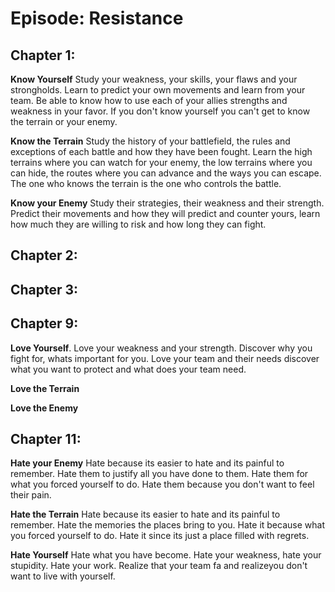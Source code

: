 # Episode: Resistance

## Chapter 1:

**Know Yourself** Study your weakness, your skills, your flaws and your strongholds. Learn to predict your own movements and learn from your team. Be able to know how to use each of your allies strengths and weakness in your favor. If you don't know yourself you can't get to know the terrain or your enemy.

**Know the Terrain** Study the history of your battlefield, the rules and exceptions of each battle and how they have been fought. Learn the high terrains where you can watch for your enemy, the low terrains where you can hide, the routes where you can advance and the ways you can escape. The one who knows the terrain is the one who controls the battle.

**Know your Enemy** Study their strategies, their weakness and their strength. Predict their movements and how they will predict and counter yours, learn how much they are willing to risk and how long they can fight.

## Chapter 2:

## Chapter 3:

## Chapter 9:

**Love Yourself**. Love your weakness and your strength. Discover why you fight for, whats important for you. Love your team and their needs  discover what you want to protect and what does your team need.

**Love the Terrain**

**Love the Enemy**


## Chapter 11:

**Hate your Enemy** Hate because its easier to hate and its painful to remember. Hate them to justify all you have done to them. Hate them for what you forced yourself to do. Hate them because you don't want to feel their pain.

**Hate the Terrain** Hate because its easier to hate and its painful to remember. Hate the memories the places bring to you. Hate it because what you forced yourself to do. Hate it since its just a place filled with regrets.

**Hate Yourself** Hate what you have become. Hate your weakness, hate your stupidity. Hate your work. Realize that your team fa and realizeyou don't want to live with yourself.